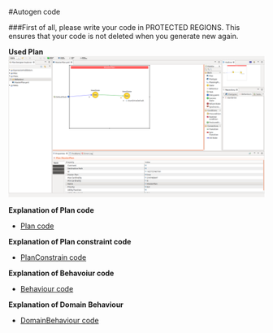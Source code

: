 #Autogen code

###First of all, please write your code in PROTECTED REGIONS. This ensures that your code is not deleted when you generate new again.

**Used Plan**
![Used Plan](PlanDesignerNewPlan.png)

**Explanation of Plan code**

- [Plan code](Plancode.md)

**Explanation of Plan constraint code**

- [PlanConstrain code](PlanConstraintCode.md)

**Explanation of Behavoiur code**

- [Behaviour code](BehCode.md)

**Explanation of Domain Behaviour**

- [DomainBehaviour code](Domain.md)
